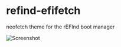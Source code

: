 # refind-efifetch

neofetch theme for the rEFInd boot manager

![Screenshot](https://imgur.com/a/VZGGvjf.png)
